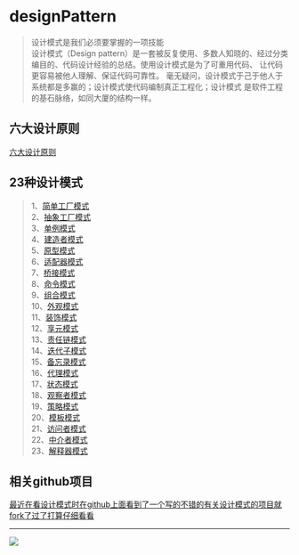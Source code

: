 # designPattern

> 设计模式是我们必须要掌握的一项技能 <br>
> 设计模式（Design pattern）是一套被反复使用、多数人知晓的、经过分类编目的、代码设计经验的总结。使用设计模式是为了可重用代码、
> 让代码更容易被他人理解、保证代码可靠性。 毫无疑问，设计模式于己于他人于系统都是多赢的；设计模式使代码编制真正工程化；设计模式
> 是软件工程的基石脉络，如同大厦的结构一样。


## 六大设计原则

[六大设计原则](https://github.com/lzh984294471/designPattern/tree/master/principle)

## 23种设计模式

> 1、[简单工厂模式](https://github.com/lzh984294471/designPattern/tree/master/simpleFactory) <br>
> 2、[抽象工厂模式](https://github.com/lzh984294471/designPattern/tree/master/abstractFactory) <br>
> 3、[单例模式](https://github.com/lzh984294471/designPattern/tree/master/simgleton) <br>
> 4、[建造者模式](https://github.com/lzh984294471/designPattern/tree/master/Builder) <br>
> 5、[原型模式](https://github.com/lzh984294471/designPattern/tree/master/Prototype) <br>
> 6、[适配器模式](https://github.com/lzh984294471/designPattern/adapter) <br>
> 7、[桥接模式](https://github.com/lzh984294471/designPattern/bridge) <br>
> 8、[命令模式](https://github.com/lzh984294471/designPattern/command) <br>
> 9、[组合模式](https://github.com/lzh984294471/designPattern/composite) <br>
> 10、[外观模式](https://github.com/lzh984294471/designPattern/facade) <br>
> 11、[装饰模式](https://github.com/lzh984294471/designPattern/decorate) <br>
> 12、[享元模式](https://github.com/lzh984294471/designPattern/flyweight) <br>
> 13、[责任链模式](https://github.com/lzh984294471/designPattern/handler) <br>
> 14、[迭代子模式](https://github.com/lzh984294471/designPattern/iterator) <br>
> 15、[备忘录模式](https://github.com/lzh984294471/designPattern/memento) <br>
> 16、[代理模式](https://github.com/lzh984294471/designPattern/proxy) <br>
> 17、[状态模式](https://github.com/lzh984294471/designPattern/state) <br>
> 18、[观察者模式](https://github.com/lzh984294471/designPattern/observer) <br>
> 19、[策略模式](https://github.com/lzh984294471/designPattern/strategy) <br>
> 20、[模板模式](https://github.com/lzh984294471/designPattern/template) <br>
> 21、[访问者模式](https://github.com/lzh984294471/designPattern/visitor) <br>
> 22、[中介者模式](https://github.com/lzh984294471/designPattern/mediator) <br>
> 23、[解释器模式](https://github.com/lzh984294471/designPattern/interpreter) <br>

## 相关github项目

[最近在看设计模式时在github上面看到了一个写的不错的有关设计模式的项目就fork了过了打算仔细看看](https://github.com/lzh-fork/DPModel)
	

---------------------------------------------------------------------------------------------------------------------------
<img src="https://raw.githubusercontent.com/lzh984294471/designPattern/master/pics/head.jpg">
